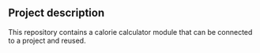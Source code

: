 ## Project description

This repository contains a calorie calculator module that can be connected to a project and reused.